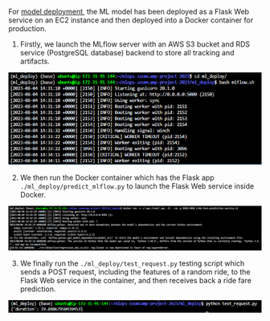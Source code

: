 For [model deployment](./ml_deploy), the ML model has been deployed as a Flask Web service on an EC2 instance and then deployed into a Docker container for production.

1. Firstly, we launch the MLflow server with an AWS S3 bucket and RDS service (PostgreSQL database) backend to store all tracking and artifacts.

<p align="center">
  <img src="../img/ml_deploy_launch_mlflow.PNG" alt="Launch MLflow">
</p>

2. We then run the Docker container which has the Flask app `./ml_deploy/predict_mlflow.py` to launch the Flask Web service inside Docker. 

<p align="center">
  <img src="../img/ml_deploy_run_container.PNG" alt="Run Docker container">
</p>

3. We finally run the `./ml_deploy/test_request.py` testing script which sends a POST request, including the features of a random ride, to the Flask Web service in the container, and then receives back a ride fare prediction.

<p align="center">
  <img src="../img/ml_deploy_test_container.PNG" alt="Test Docker container">
</p> 